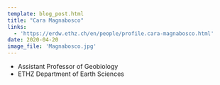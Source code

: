 ```yaml
---
template: blog_post.html
title: "Cara Magnabosco"
links:
  - 'https://erdw.ethz.ch/en/people/profile.cara-magnabosco.html'
date: 2020-04-20
image_file: 'Magnabosco.jpg'
---
```


* Assistant Professor of Geobiology  
* ETHZ Department of Earth Sciences  

<!--more-->
